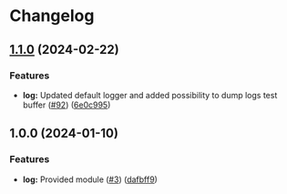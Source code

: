 # Changelog

## [1.1.0](https://github.com/ankorstore/yokai/compare/log/v1.0.0...log/v1.1.0) (2024-02-22)


### Features

* **log:** Updated default logger and added possibility to dump logs test buffer ([#92](https://github.com/ankorstore/yokai/issues/92)) ([6e0c995](https://github.com/ankorstore/yokai/commit/6e0c9957095d3bc8d3ca77b610e472d4a0f238f0))

## 1.0.0 (2024-01-10)


### Features

* **log:** Provided module ([#3](https://github.com/ankorstore/yokai/issues/3)) ([dafbff9](https://github.com/ankorstore/yokai/commit/dafbff93d9f43baf9ca6e29e507571a126faf27b))
